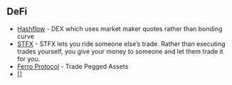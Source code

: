 ## DeFi

*   [Hashflow](https://app.hashflow.com/dashboard) - DEX which uses market maker quotes rather than bonding curve
*   [STFX](https://alpha.stfx.io/) - STFX lets you ride someone else’s trade. Rather than executing trades yourself, you give your money to someone and let them trade it for you.
*   [Ferro Protocol](https://ferroprotocol.com/) - Trade Pegged Assets
*   []